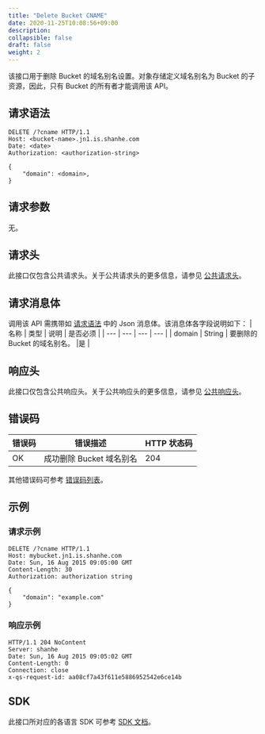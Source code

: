 ```yaml
---
title: "Delete Bucket CNAME"
date: 2020-11-25T10:08:56+09:00
description:
collapsible: false
draft: false
weight: 2
---
```


该接口用于删除 Bucket 的域名别名设置。对象存储定义域名别名为 Bucket 的子资源，因此，只有 Bucket 的所有者才能调用该 API。

## 请求语法

```http
DELETE /?cname HTTP/1.1
Host: <bucket-name>.jn1.is.shanhe.com
Date: <date>
Authorization: <authorization-string>

{
    "domain": <domain>,
}
```

## 请求参数

无。

## 请求头

此接口仅包含公共请求头。关于公共请求头的更多信息，请参见 [公共请求头](/storage/object-storage/api/common_header/#请求头字段-request-header)。

## 请求消息体

调用该 API 需携带如 [请求语法](#请求语法) 中的 Json 消息体。该消息体各字段说明如下：
| 名称 | 类型 | 说明 | 是否必须 |
| --- | --- | --- | --- |
| domain | String | 要删除的 Bucket 的域名别名。 |是 |

## 响应头

此接口仅包含公共响应头。关于公共响应头的更多信息，请参见 [公共响应头](/storage/object-storage/api/common_header/#响应头字段-response-header)。

## 错误码

| 错误码 | 错误描述 | HTTP 状态码 |
| --- | --- | --- |
| OK | 成功删除 Bucket 域名别名 | 204 |

其他错误码可参考 [错误码列表](/storage/object-storage/api/error_code/#错误码列表)。

## 示例

### 请求示例

```http
DELETE /?cname HTTP/1.1
Host: mybucket.jn1.is.shanhe.com
Date: Sun, 16 Aug 2015 09:05:00 GMT
Content-Length: 30
Authorization: authorization string

{
    "domain": "example.com"
}
```

### 响应示例

```http
HTTP/1.1 204 NoContent
Server: shanhe
Date: Sun, 16 Aug 2015 09:05:02 GMT
Content-Length: 0
Connection: close
x-qs-request-id: aa08cf7a43f611e5886952542e6ce14b
```

## SDK

此接口所对应的各语言 SDK 可参考 [SDK 文档](/storage/object-storage/sdk/)。

